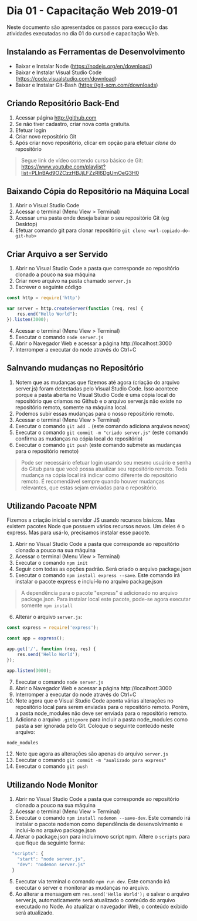 # Dia 01 - Capacitação Web 2019-01

Neste documento são apresentados os passos para execução das atividades executadas no dia 01 do cursod e capacitação Web.

## Instalando as Ferramentas de Desenvolvimento

- Baixar e Instalar Node (https://nodejs.org/en/download/)
- Baixar e Instalar Visual Studio Code (https://code.visualstudio.com/download)
- Baixar e Instalar Git-Bash (https://git-scm.com/downloads)

## Criando Repositório Back-End

1. Acessar página http://github.com
2. Se não tiver cadastro, criar nova conta gratuita.
3. Efetuar login
4. Criar novo repositório Git
5. Após criar novo repositório, clicar em opção para efetuar *clone* do repositório 

> Segue link de vídeo contendo curso básico de Git: https://www.youtube.com/playlist?list=PLInBAd9OZCzzHBJjLFZzRl6DgUmOeG3H0

## Baixando Cópia do Repositório na Máquina Local 

1. Abrir o Visual Studio Code
2. Acessar o terminal (Menu View > Terminal)
3. Acessar uma pasta onde deseja baixar o seu repositório Git (eg Desktop)
4. Efetuar comando git para clonar repositório
    `git clone <url-copiado-do-git-hub>`

## Criar Arquivo a ser Servido

1. Abrir no Visual Studio Code a pasta que corresponde ao repositório clonado a pouco na sua máquina
2. Criar novo arquivo na pasta chamado `server.js`
3. Escrever o seguinte código
```javascript
const http = require('http')

var server = http.createServer(function (req, res) {
    res.end("Hello World");
}).listen(3000);
```
4. Acessar o terminal (Menu View > Terminal)
5. Executar o comando `node server.js`
6. Abrir o Navegador Web e acessar a página http://localhost:3000 
7. Interromper a executar do node através do Ctrl+C


## Salnvando mudanças no Repositório

1. Notem que as mudanças que fizemos até agora (criação do arquivo server.js) foram detectadas pelo Visual Studio Code. Isso acontece porque a pasta aberta no Visual Studio Code é uma cópia local do repositório que criamos no Github e o arquivo server.js não existe no repositório remoto, somente na máquina local.
2. Podemos subir essas mudanças para o nosso repositório remoto. 
3. Acessar o terminal (Menu View > Terminal)
4. Executar o comando `git add .` (este comando adiciona arquivos novos)
5. Executar o comando `git commit -m "criado server.js"` (este comando confirma as mudanças na cópia local do repositório)
6. Executar o comando `git push` (este comando submete as mudanças para o repositório remoto)

> Pode ser necessário efetuar login usando seu mesmo usuário e senha do Gitub para que você possa atualizar seu repositório remoto.
> Toda mudança na cópia local irá indicar como diferente do repositório remoto. É recomendável sempre quando houver mudanças relevantes, que estas sejam enviadas para o repositório.

## Utilizando Pacoate NPM

Fizemos a criação inicial o servidor JS usando recursos básicos. Mas existem pacotes Node que possuem vários recursos novos. Um deles é o express. Mas para usá-lo, precisamos instalar esse pacote.

1. Abrir no Visual Studio Code a pasta que corresponde ao repositório clonado a pouco na sua máquina
2. Acessar o terminal (Menu View > Terminal)
3. Executar o comando `npm init`
4. Seguir com todas as opções padrão. Será criado o arquivo package.json
5. Executar o comando `npm install express --save`. Este comando irá instalar o pacote express e incluí-lo no arquivo package.json

> A dependência para o pacote "express" é adicionado no arquivo package.json. Para instalar local este pacote, pode-se agora executar somente `npm install`

6. Alterar o arquivo `server.js`:

```javascript
const express = require('express');

const app = express();

app.get('/', function (req, res) {
    res.send('Hello World');
});

app.listen(3000);
```

7. Executar o comando `node server.js`
8. Abrir o Navegador Web e acessar a página http://localhost:3000 
9. Interromper a executar do node através do Ctrl+C
10. Note agora que o Visual Studio Code aponta várias alterações no repositório local para serem enviadas para o repositório remoto. Porém, a pasta node_modules não deve ser enviada para o repositório remoto. 
11. Adiciona o arquivo `.gitignore` para incluir a pasta node_modules como pasta a ser ignorada pelo Git. Coloque o seguinte conteúdo neste arquivo:

```javascript
node_modules
```

12. Note que agora as alterações são apenas do arquivo `server.js`
13. Executar o comando `git commit -m "aualizado para express"`
14. Executar o comando `git push`

## Utilizando Node Monitor

1. Abrir no Visual Studio Code a pasta que corresponde ao repositório clonado a pouco na sua máquina
2. Acessar o terminal (Menu View > Terminal)
3. Executar o comando `npm install nodemon --save-dev`. Este comando irá instalar o pacote nodemon como dependência de desenvolvimento e incluí-lo no arquivo package.json
4. Alerar o package.json para incluirnovo script npm. Altere o `scripts` para que fique da seguinte forma:

```javascript
  "scripts": {
    "start": "node server.js",
    "dev": "nodemon server.js"
  }
```

5. Executar via terminal o comando `npm run dev`. Este comando irá executar o server e monitorar as mudanças no arquivo.
6. Ao alterar a mensagem em `res.send('Hello World');` e salvar o arquivo server.js, automaticamente será atualizado o conteúdo do arquivo executado no Node. Ao atualizar o navegador Web, o conteúdo exibido será atualizado.


